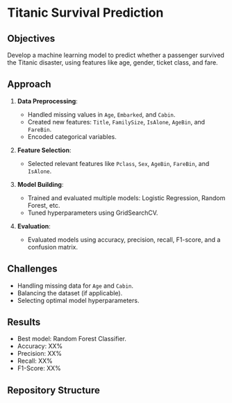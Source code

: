 # Titanic Survival Prediction

## Objectives
Develop a machine learning model to predict whether a passenger survived the Titanic disaster, using features like age, gender, ticket class, and fare.

## Approach
1. **Data Preprocessing**:
   - Handled missing values in `Age`, `Embarked`, and `Cabin`.
   - Created new features: `Title`, `FamilySize`, `IsAlone`, `AgeBin`, and `FareBin`.
   - Encoded categorical variables.

2. **Feature Selection**:
   - Selected relevant features like `Pclass`, `Sex`, `AgeBin`, `FareBin`, and `IsAlone`.

3. **Model Building**:
   - Trained and evaluated multiple models: Logistic Regression, Random Forest, etc.
   - Tuned hyperparameters using GridSearchCV.

4. **Evaluation**:
   - Evaluated models using accuracy, precision, recall, F1-score, and a confusion matrix.

## Challenges
- Handling missing data for `Age` and `Cabin`.
- Balancing the dataset (if applicable).
- Selecting optimal model hyperparameters.

## Results
- Best model: Random Forest Classifier.
- Accuracy: XX%
- Precision: XX%
- Recall: XX%
- F1-Score: XX%

## Repository Structure

